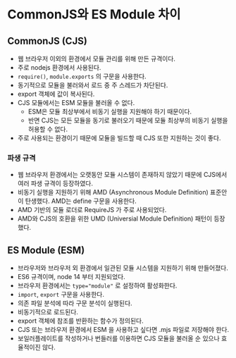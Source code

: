# CommonJS와 ES Module 차이

## CommonJS (CJS)
- 웹 브라우저 이외의 환경에서 모듈 관리를 위해 만든 규격이다.
- 주로 nodejs 환경에서 사용된다.
- `require()`, `module.exports` 의 구문을 사용한다.
- 동기적으로 모듈을 불러와서 로드 중 주 스레드가 차단된다.
- export 객체에 값이 복사된다.
- CJS 모듈에서는 ESM 모듈을 불러올 수 없다. 
    - ESM은 모듈 최상부에서 비동기 실행을 지원해야 하기 때문이다. 
    - 반면 CJS는 모든 모듈을 동기로 불러오기 때문에 모듈 최상부의 비동기 실행을 허용할 수 없다.
- 주로 사용되는 환경이기 때문에 모듈을 빌드할 때 CJS 또한 지원하는 것이 좋다. 
### 파생 규격
- 웹 브라우저 환경에서는 오랫동안 모듈 시스템이 존재하지 않았기 때문에 CJS에서 여러 파생 규격이 등장하였다.
- 비동기 실행을 지원하기 위해 AMD (Asynchronous Module Definition) 표준안이 탄생했다. AMD는 define 구문을 사용한다.
- AMD 기반의 모듈 로더로 RequireJS 가 주로 사용되었다.
- AMD와 CJS의 호환을 위한 UMD (Universial Module Definition) 패턴이 등장했다.

## ES Module (ESM)
- 브라우저와 브라우저 외 환경에서 일관된 모듈 시스템을 지원하기 위해 만들어졌다.
- ES6 규격이며, node 14 부터 지원되었다. 
- 브라우저 환경에서는 `type="module"` 로 설정하여 활성화한다.
- `import`, `export` 구문을 사용한다.
- 의존 파일 분석에 따라 구문 분석이 실행된다.
- 비동기적으로 로드된다. 
- export 객체에 참조를 반환하는 함수가 정의된다.
- CJS 또는 브라우저 환경에서 ESM 을 사용하고 싶다면 .mjs 파일로 저장해야 한다.
- 보일러플레이트를 작성하거나 번들러를 이용하면 CJS 모듈을 불러올 순 있으나 효율적이진 않다.
